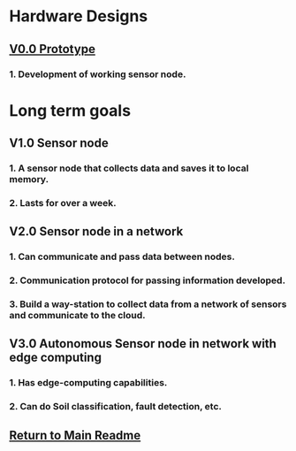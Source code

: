 # Hardware Designs

## [V0.0 Prototype](V0.0)
### 1. Development of working sensor node.

# Long term goals

## V1.0 Sensor node
### 1. A sensor node that collects data and saves it to local memory.
### 2. Lasts for over a week.

## V2.0 Sensor node in a network
### 1. Can communicate and pass data between nodes.
### 2. Communication protocol for passing information developed.
### 3. Build a way-station to collect data from a network of sensors and communicate to the cloud. 

## V3.0 Autonomous Sensor node in network with edge computing
### 1. Has edge-computing capabilities. 
### 2. Can do Soil classification, fault detection, etc.

## [Return to Main Readme](https://github.com/ARTS-Laboratory/Solar-Charged-UAV-deployable-Penetrometer-System-for-Fault-Detection-of-Geological-Structures#readme)
